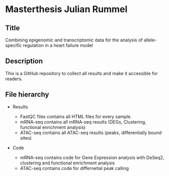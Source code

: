 # Masterthesis Julian Rummel
## Title
Combining epigenomic and transcriptomic data for the analysis of allele-specific regulation in a heart failure model

## Description
This is a GitHub repository to collect all results and make it accessible for readers.

## File hierarchy 
- Results
  - FastQC files
    contains all HTML files for every sample.
  - mRNA-seq 
    contains all mRNA-seq results (DEGs, Clustering, functional enrichment analysis)
  - ATAC-seq
    contains all ATAC-seq results (peaks, differentially bound sites)
  
- Code
  - mRNA-seq
    contains code for Gene Expression analysis with DeSeq2, clustering and functional enrichment analysis
  - ATAC-seq 
    contains code for differnetial peak calling


